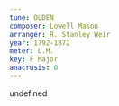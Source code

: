 ```yaml
---
tune: OLDEN
composer: Lowell Mason
arranger: R. Stanley Weir
year: 1792-1872
meter: L.M.
key: F Major
anacrusis: 0
---
```

undefined